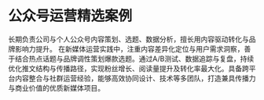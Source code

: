 # 公众号运营精选案例

长期负责公司与个人公众号内容策划、选题、数据分析，擅长用内容驱动转化与品牌影响力提升。
在新媒体运营实践中，注重内容差异化定位与用户需求洞察，善于结合热点话题与品牌调性策划爆款选题。通过A/B测试、数据追踪与复盘，持续优化推文结构与传播路径，实现粉丝增长、阅读量提升及转化率最大化。具备跨平台内容整合与社群运营经验，能够高效协同设计、技术等多团队，打造兼具传播力与商业价值的优质新媒体项目。

<script setup>
import GridCard from '../.vitepress/components/GridCard.vue'
const items = [
  {
    image: '/img/wx/01.jpg',
    title: '新作 | 58m²海峦坊，做生活里的主角',
    desc: '官方公众号案例，聚焦空间美学与生活方式，内容策划与传播效果显著。',
    link: 'https://mp.weixin.qq.com/s/LzhYr9RM4Lc-xd7IZ6dV0g'
  },
  {
    image: '/img/wx/04.jpg',
    title: '设计师名片｜李雨',
    desc: '以设计师个人品牌为核心，打造差异化内容，提升专业影响力。',
    link: 'https://mp.weixin.qq.com/s/YYAQ1nymloxI8CCV6yLT1Q'
  },
  {
    image: '/img/wx/02.png',
    title: '飞牛nas低成本内网穿透教程（Cloudflare Zero Trust 隧道）',
    desc: '个人公众号爆款，单篇阅读9651，转发488，推荐82，技术内容深受欢迎。',
    link: 'https://mp.weixin.qq.com/s/bCVECZv54GnKfQbFuhhoxQ'
  },
  {
    image: '/img/wx/03.png',
    title: '手把手教你用 IPv6 实现飞牛远程访问（OpenWRT 实例）',
    desc: '多篇技术教程阅读1000+，持续输出高质量内容，积累垂直用户。',
    link: 'https://mp.weixin.qq.com/s/ICeHhuCq4EjS4QVuJSeRpw'
  },
]
</script>

<GridCard :items="items" />

